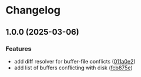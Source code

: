 # Changelog

## 1.0.0 (2025-03-06)


### Features

* add diff resolver for buffer-file conflicts ([011a0e2](https://github.com/ashurbekovz/buffer-conflict.nvim/commit/011a0e256066ccf457ed08f4ed8f00e3d4fb0e31))
* add list of buffers conflicting with disk ([fcb875e](https://github.com/ashurbekovz/buffer-conflict.nvim/commit/fcb875e98f90215f0efdc3716bd2c85dd4219693))
